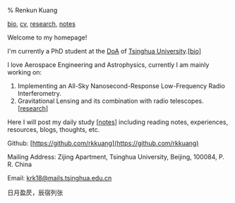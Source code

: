% Renkun Kuang

[bio](https://rkkuang.github.io/bio.html), [cv](https://rkkuang.github.io/cv.pdf), [research](https://rkkuang.github.io/research/research.html), [notes](https://rkkuang.github.io/notes)

Welcome to my homepage!

I'm currently a PhD student at the [DoA](http://astro.tsinghua.edu.cn/) of [Tsinghua University](https://www.tsinghua.edu.cn/publish/thu2018en/index.html).[[bio](https://rkkuang.github.io/bio_me.html)]

I love Aerospace Engineering and Astrophysics, currently I am mainly working on:

1. Implementing an All-Sky Nanosecond-Response Low-Frequency Radio Interferometry. 
2. Gravitational Lensing and its combination with radio telescopes.[[research](https://rkkuang.github.io/research/research.html)]

Here I will post my daily study [[notes](https://rkkuang.github.io/notes)] including reading notes, experiences, resources, blogs, thoughts, etc.



<script type="text/javascript" src="//rf.revolvermaps.com/0/0/1.js?i=5ql9o894hut&amp;s=260&amp;m=0&amp;v=true&amp;r=false&amp;b=000000&amp;n=false&amp;c=ff0000" async="async"></script>
Github: [https://github.com/rkkuang](https://github.com/rkkuang)

Mailing Address: Zijing Apartment, Tsinghua University, Beijing, 100084, P. R. China

Email: krk18@mails.tsinghua.edu.cn

<p1>日月盈昃，辰宿列张</p1>